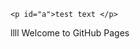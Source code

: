 <html>
<body>
  
  <script type="module">
   //Copy and paste these scripts into the bottom of your <body> tag, but before you use any Firebase services:

  // Import the functions you need from the SDKs you need
  import { initializeApp } from "https://www.gstatic.com/firebasejs/9.5.0/firebase-app.js";
  import { getAnalytics } from "https://www.gstatic.com/firebasejs/9.5.0/firebase-analytics.js";
  // TODO: Add SDKs for Firebase products that you want to use
  // https://firebase.google.com/docs/web/setup#available-libraries

  // Your web app's Firebase configuration
  // For Firebase JS SDK v7.20.0 and later, measurementId is optional
  const firebaseConfig = {
    apiKey: "AIzaSyAglzGoqKSJiCL3HZhP3jFcJHsrKGkKgZc",
    authDomain: "iot2021-94458.firebaseapp.com",
    databaseURL: "https://iot2021-94458-default-rtdb.firebaseio.com",
    projectId: "iot2021-94458",
    storageBucket: "iot2021-94458.appspot.com",
    messagingSenderId: "207386797843",
    appId: "1:207386797843:web:6a5630406c3e429c8c9ce6",
    measurementId: "G-29LJLQPN7L"
  };

  // Initialize Firebase
  const app = initializeApp(firebaseConfig);
  const analytics = getAnalytics(app);
</script>
    
    <p id="a">test text </p>

  </body>
  </html>

llll
Welcome to GitHub Pages


